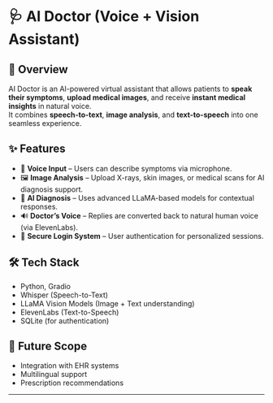# 🩺 AI Doctor (Voice + Vision Assistant)

## 📌 Overview
AI Doctor is an AI-powered virtual assistant that allows patients to **speak their symptoms**, **upload medical images**, and receive **instant medical insights** in natural voice.  
It combines **speech-to-text**, **image analysis**, and **text-to-speech** into one seamless experience.

## ✨ Features
- 🎤 **Voice Input** – Users can describe symptoms via microphone.
- 🖼️ **Image Analysis** – Upload X-rays, skin images, or medical scans for AI diagnosis support.
- 🧠 **AI Diagnosis** – Uses advanced LLaMA-based models for contextual responses.
- 🔊 **Doctor’s Voice** – Replies are converted back to natural human voice (via ElevenLabs).
- 🔐 **Secure Login System** – User authentication for personalized sessions.

## 🛠️ Tech Stack
- Python, Gradio
- Whisper (Speech-to-Text)
- LLaMA Vision Models (Image + Text understanding)
- ElevenLabs (Text-to-Speech)
- SQLite (for authentication)

## 🚀 Future Scope
- Integration with EHR systems
- Multilingual support
- Prescription recommendations

---

